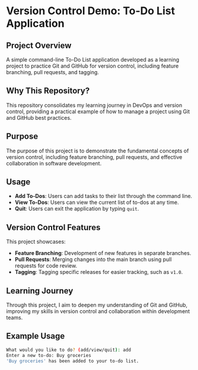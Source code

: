 # Version Control Demo: To-Do List Application

## **Project Overview**
A simple command-line To-Do List application developed as a learning project to practice Git and GitHub for version control, including feature branching, pull requests, and tagging.

## **Why This Repository?**
This repository consolidates my learning journey in DevOps and version control, providing a practical example of how to manage a project using Git and GitHub best practices.

## **Purpose**
The purpose of this project is to demonstrate the fundamental concepts of version control, including feature branching, pull requests, and effective collaboration in software development.

## **Usage**
- **Add To-Dos**: Users can add tasks to their list through the command line.
- **View To-Dos**: Users can view the current list of to-dos at any time.
- **Quit**: Users can exit the application by typing `quit`.

## **Version Control Features**
This project showcases:
- **Feature Branching**: Development of new features in separate branches.
- **Pull Requests**: Merging changes into the main branch using pull requests for code review.
- **Tagging**: Tagging specific releases for easier tracking, such as `v1.0`.

## **Learning Journey**
Through this project, I aim to deepen my understanding of Git and GitHub, improving my skills in version control and collaboration within development teams.

## **Example Usage**
```bash
What would you like to do? (add/view/quit): add
Enter a new to-do: Buy groceries
'Buy groceries' has been added to your to-do list. 
